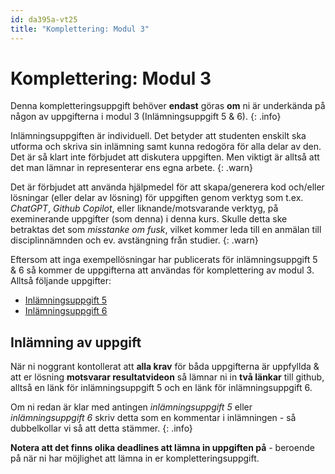 ```yaml
---
id: da395a-vt25
title: "Komplettering: Modul 3"
---
```


# Komplettering: Modul 3

Denna kompletteringsuppgift behöver **endast** göras **om** ni är underkända på någon av uppgifterna i modul 3 (Inlämningsuppgift 5 & 6).
{: .info}

Inlämningsuppgiften är individuell. Det betyder att studenten enskilt ska utforma och skriva sin inlämning samt kunna redogöra för alla delar av den. Det är så klart inte förbjudet att diskutera uppgiften. Men viktigt är alltså att det man lämnar in representerar ens egna arbete.
{: .warn}

Det är förbjudet att använda hjälpmedel för att skapa/generera kod och/eller lösningar (eller delar av lösning) för uppgiften genom verktyg som t.ex. *ChatGPT*, *Github Copilot*, eller liknande/motsvarande verktyg, på exeminerande uppgifter (som denna) i denna kurs. Skulle detta ske betraktas det som *misstanke om fusk*, vilket kommer leda till en anmälan till disciplinnämnden och ev. avstängning från studier.
{: .warn}

Eftersom att inga exempellösningar har publicerats för inlämningsuppgift 5 & 6 så kommer de uppgifterna att användas för komplettering av modul 3. Alltså följande uppgifter:

- [Inlämningsuppgift 5](../6-utvecklingsmetodik/i1/)
- [Inlämningsuppgift 6](../7-js-ramverk/i1/)

## Inlämning av uppgift

När ni noggrant kontollerat att **alla krav** för båda uppgifterna är uppfyllda & att er lösning **motsvarar resultatvideon** så lämnar ni in **två länkar** till github, alltså en länk för inlämningsuppgift 5 och en länk för inlämningsuppgift 6.

Om ni redan är klar med antingen *inlämningsuppgift 5* eller *inlämningsuppgift 6* skriv detta som en kommentar i inlämningen - så dubbelkollar vi så att detta stämmer.
{: .info}

**Notera att det finns olika deadlines att lämna in uppgiften på** - beroende på när ni har möjlighet att lämna in er kompletteringsuppgift.